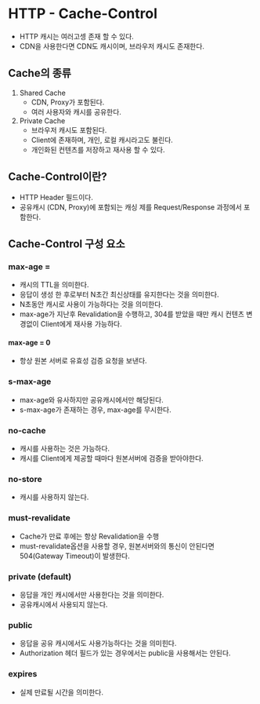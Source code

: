 # HTTP - Cache-Control
- HTTP 캐시는 여러고셍 존재 할 수 있다.
- CDN을 사용한다면 CDN도 캐시이며, 브라우저 캐시도 존재한다.

## Cache의 종류

1. Shared Cache
    - CDN, Proxy가 포함된다.
    - 여러 사용자와 캐시를 공유한다.
2. Private Cache
    - 브라우저 캐시도 포함된다.
    - Client에 존재하며, 개인, 로컬 캐시라고도 불린다.
    - 개인화된 컨텐츠를 저장하고 재사용 할 수 있다.


## Cache-Control이란?
- HTTP Header 필드이다.
- 공유캐시 (CDN, Proxy)에 포함되는 캐싱 제를 Request/Response 과정에서 포함한다.

## Cache-Control 구성 요소

### max-age = <seconds>
- 캐시의 TTL을 의미한다.
- 응답이 생성 한 후로부터 N초간 최신상태를 유지한다는 것을 의미한다.
- N초동안 캐시로 사용이 가능하다는 것을 의미한다.
- max-age가 지난후 Revalidation을 수행하고, 304를 받았을 때만 캐시 컨텐츠 변경없이 Client에게 재사용 가능하다.

#### max-age = 0
- 항상 원본 서버로 유효성 검증 요청을 보낸다.

### s-max-age
- max-age와 유사하지만 공유캐시에서만 해당된다.
- s-max-age가 존재하는 경우, max-age를 무시한다.

### no-cache
- 캐시를 사용하는 것은 가능하다.
- 캐시를 Client에게 제공할 때마다 원본서버에 검증을 받아야한다.

### no-store
- 캐시를 사용하지 않는다.

### must-revalidate
- Cache가 만료 후에는 항상 Revalidation을 수행
- must-revalidate옵션을 사용할 경우, 원본서버와의 통신이 안된다면 504(Gateway Timeout)이 발생한다.

### private (default)
- 응답을 개인 캐시에서만 사용한다는 것을 의미한다.
- 공유캐시에서 사용되지 않는다.

### public
- 응답을 공유 캐시에서도 사용가능하다는 것을 의미힌다.
- Authorization 헤더 필드가 있는 경우에서는 public을 사용해서는 안된다.

### expires
- 실제 만료될 시간을 의미한다.